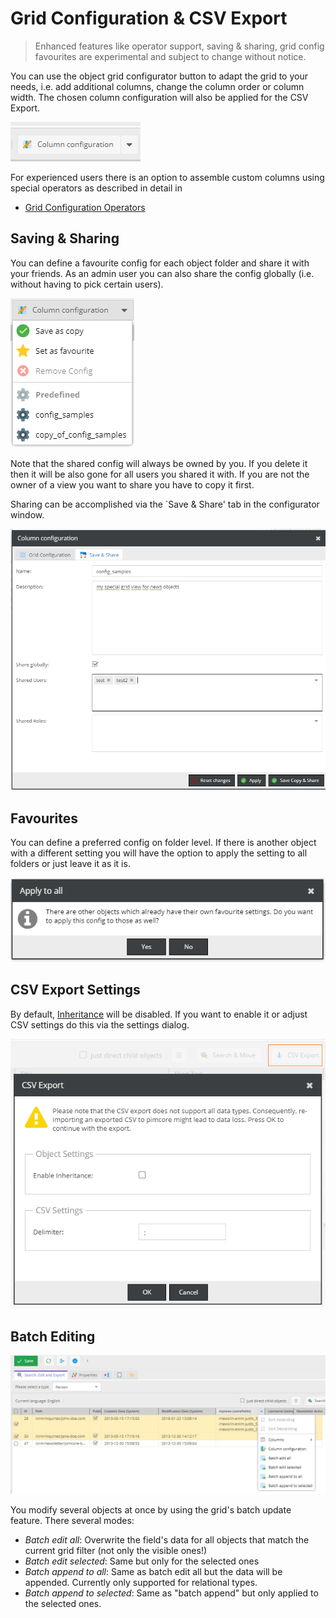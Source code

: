 # Grid Configuration & CSV Export

> Enhanced features like operator support, saving & sharing, grid config favourites are experimental and subject to change without notice. 

You can use the object grid configurator button to adapt the grid to your needs,
i.e. add additional columns, change the column order or column width.
The chosen column configuration will also be applied for the CSV Export.

![Configurator Button](../img/gridconfig/configurator_button.png)

For experienced users there is an option to assemble custom columns using special operators as described in detail in 
* [Grid Configuration Operators](./02_Grid_Configuration_Operators.md)

## Saving & Sharing

You can define a favourite config for each object folder and share it with your friends.
As an admin user you can also share the config globally (i.e. without having to pick certain users).

![Configurator Button Expanded](../img/gridconfig/configurator_button_expanded.png)

Note that the shared config will always be owned by you. If you delete it then it will be also gone for all
users you shared it with. If you are not the owner of a view you want to share you have to copy it first.

Sharing can be accomplished via the `Save & Share' tab in the configurator window.

![Configurator Button Expanded](../img/gridconfig/shared_users.png)

## Favourites

You can define a preferred config on folder level. If there is another object with a different setting you will have the option
to apply the setting to all folders or just leave it as it is.

![Confirm overwrite all](../img/gridconfig/apply_overwrite_all.png)

## CSV Export Settings

By default, [Inheritance](../../Development_Documentation/05_Objects/01_Object_Classes/05_Class_Settings/01_Inheritance.md) will be disabled.
If you want to enable it or adjust CSV settings do this via the settings dialog.

![Configurator Button Expanded](../img/gridconfig/csv_export_settings.png)

## Batch Editing

![Batch Editing](../img/gridconfig/batch_editing.png)

You modify several objects at once by using the grid's batch update feature. There several modes:

* _Batch edit all_:  Overwrite the field's data for all objects that match the current grid filter (not only the visible ones!)
* _Batch edit selected_: Same but only for the selected ones
* _Batch append to all_: Same as batch edit all but the data will be appended. Currently only supported for relational types.
* _Batch append to selected_: Same as "batch append" but only applied to the selected ones. 



